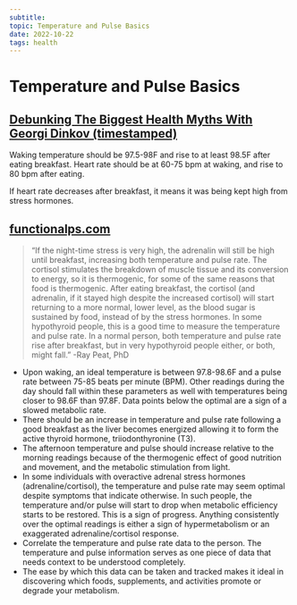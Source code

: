 ```yaml
---
subtitle:
topic: Temperature and Pulse Basics
date: 2022-10-22
tags: health
---
```

# Temperature and Pulse Basics
## [Debunking The Biggest Health Myths With Georgi Dinkov (timestamped)](https://youtu.be/vgqbaubsQd4?t=2804)

Waking temperature should be 97.5-98F and rise to at least 98.5F after eating breakfast.
Heart rate should be at 60-75 bpm at waking, and rise to 80 bpm after eating.

If heart rate decreases after breakfast, it means it was being kept high from stress hormones.

## [functionalps.com](https://www.functionalps.com/blog/2012/11/19/temperature-and-pulse-basics-monthly-log/)

> “If the night-time stress is very high, the adrenalin will still be high until breakfast, increasing both temperature and pulse rate. The cortisol stimulates the breakdown of muscle tissue and its conversion to energy, so it is thermogenic, for some of the same reasons that food is thermogenic.
> After eating breakfast, the cortisol (and adrenalin, if it stayed high despite the increased cortisol) will start returning to a more normal, lower level, as the blood sugar is sustained by food, instead of by the stress hormones. In some hypothyroid people, this is a good time to measure the temperature and pulse rate. In a normal person, both temperature and pulse rate rise after breakfast, but in very hypothyroid people either, or both, might fall.” -Ray Peat, PhD

- Upon waking, an ideal temperature is between 97.8-98.6F and a pulse rate between 75-85 beats per minute (BPM). Other readings during the day should fall within these parameters as well with temperatures being closer to 98.6F than 97.8F. Data points below the optimal are a sign of a slowed metabolic rate.
- There should be an increase in temperature and pulse rate following a good breakfast as the liver becomes energized allowing it to form the active thyroid hormone, triiodonthyronine (T3).
- The afternoon temperature and pulse should increase relative to the morning readings because of the thermogenic effect of good nutrition and movement, and the metabolic stimulation from light.
- In some individuals with overactive adrenal stress hormones (adrenaline/cortisol), the temperature and pulse rate may seem optimal despite symptoms that indicate otherwise. In such people, the temperature and/or pulse will start to drop when metabolic efficiency starts to be restored. This is a sign of progress. Anything consistently over the optimal readings is either a sign of hypermetabolism or an exaggerated adrenaline/cortisol response.
- Correlate the temperature and pulse rate data to the person. The temperature and pulse information serves as one piece of data that needs context to be understood completely.
- The ease by which this data can be taken and tracked makes it ideal in discovering which foods, supplements, and activities promote or degrade your metabolism.